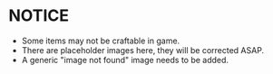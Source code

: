 # NOTICE

* Some items may not be craftable in game.
* There are placeholder images here, they will be corrected ASAP.
* A generic "image not found" image needs to be added.
